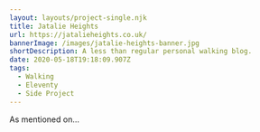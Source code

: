 ```yaml
---
layout: layouts/project-single.njk
title: Jatalie Heights
url: https://jatalieheights.co.uk/
bannerImage: /images/jatalie-heights-banner.jpg
shortDescription: A less than regular personal walking blog.
date: 2020-05-18T19:18:09.907Z
tags:
  - Walking
  - Eleventy
  - Side Project
---
```

As mentioned on...